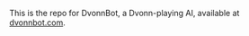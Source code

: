 This is the repo for DvonnBot, a Dvonn-playing AI, available at [dvonnbot.com](https://www.dvonnbot.com).
